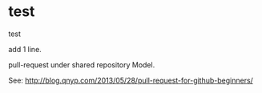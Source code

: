 test
====

test

add 1 line.

pull-request under shared repository Model.

See: http://blog.qnyp.com/2013/05/28/pull-request-for-github-beginners/
